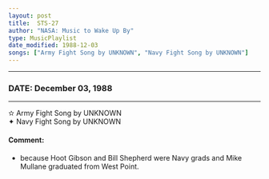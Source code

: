 ```yaml
---
layout: post
title:  STS-27
author: "NASA: Music to Wake Up By"
type: MusicPlaylist
date_modified: 1988-12-03
songs: ["Army Fight Song by UNKNOWN", "Navy Fight Song by UNKNOWN"]
---
```


----
### DATE: December 03, 1988
----
✫ Army Fight Song by UNKNOWN  &nbsp;<br />
✦ Navy Fight Song by UNKNOWN

#### Comment:
* because Hoot Gibson and Bill Shepherd were Navy grads and Mike Mullane graduated from West Point.




<br/>
<center>
	<a target="_blank"
	   href="https://twitter.com/intent/tweet?hashtags=Space,NASA,Playlist,NASAWakeupCalls,SpaceProgram&text={{ page.author}}, '{{ page.songs.first }}' {{ page.title }}, {{ page.date | date: '%B %d, %Y' }}. {{ site.url }}{{ page.url }} @nasawakeupcalls">
	   <i class="fab fa-twitter" alt="Tweet this page" style="font-size: 1.3em;"></i>
	</a>
	&nbsp; 	<i class="fas fa-user-astronaut" style="font-size: 1.5em;"></i> &nbsp;
    <a type="amzn" search="'Army Fight Song by UNKNOWN' or 'Navy Fight Song by UNKNOWN'" category="popular music">
        <i class="fab fa-amazon" style="font-size: 1.3em;"></i>
    </a>
</center>
